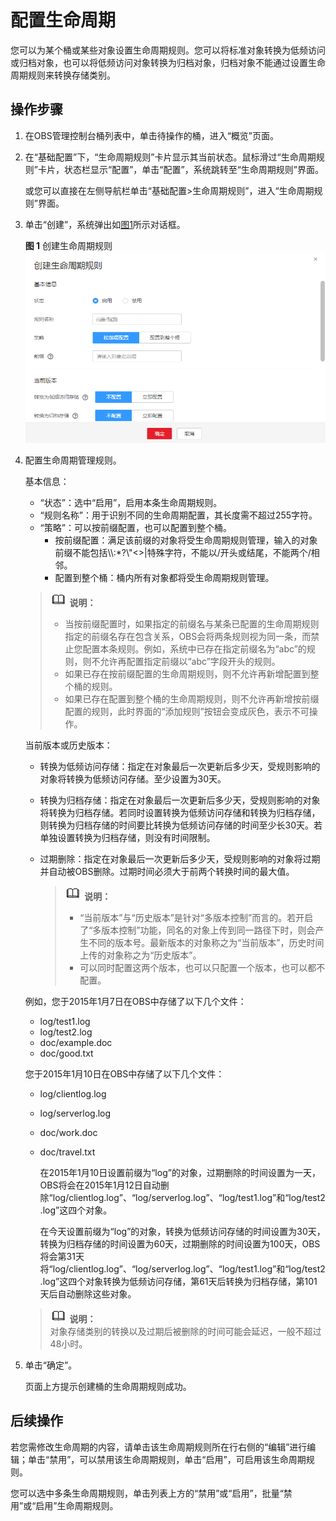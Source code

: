# 配置生命周期<a name="zh-cn_topic_0066036546"></a>

您可以为某个桶或某些对象设置生命周期规则。您可以将标准对象转换为低频访问或归档对象，也可以将低频访问对象转换为归档对象，归档对象不能通过设置生命周期规则来转换存储类别。

## 操作步骤<a name="section4422459618019"></a>

1.  在OBS管理控制台桶列表中，单击待操作的桶，进入“概览”页面。
2.  在“基础配置”下，“生命周期规则”卡片显示其当前状态。鼠标滑过“生命周期规则”卡片，状态栏显示“配置”，单击“配置”，系统跳转至“生命周期规则”界面。

    或您可以直接在左侧导航栏单击“基础配置\>生命周期规则”，进入“生命周期规则”界面。

3.  单击“创建”，系统弹出如[图1](#fig30958876193536)所示对话框。

    **图 1**  创建生命周期规则<a name="fig30958876193536"></a>  
    ![](figures/创建生命周期规则.png "创建生命周期规则")

4.  配置生命周期管理规则。

    基本信息：

    -   “状态”：选中“启用”，启用本条生命周期规则。
    -   “规则名称”：用于识别不同的生命周期配置，其长度需不超过255字符。
    -   “策略”：可以按前缀配置，也可以配置到整个桶。
        -   按前缀配置：满足该前缀的对象将受生命周期规则管理，输入的对象前缀不能包括\\\\:\*?\\"<\>|特殊字符，不能以/开头或结尾，不能两个/相邻。
        -   配置到整个桶：桶内所有对象都将受生命周期规则管理。


    >![](public_sys-resources/icon-note.gif) **说明：**   
    >-   当按前缀配置时，如果指定的前缀名与某条已配置的生命周期规则指定的前缀名存在包含关系，OBS会将两条规则视为同一条，而禁止您配置本条规则。例如，系统中已存在指定前缀名为“abc”的规则，则不允许再配置指定前缀以“abc”字段开头的规则。  
    >-   如果已存在按前缀配置的生命周期规则，则不允许再新增配置到整个桶的规则。  
    >-   如果已存在配置到整个桶的生命周期规则，则不允许再新增按前缀配置的规则，此时界面的“添加规则”按钮会变成灰色，表示不可操作。  

    当前版本或历史版本：

    -   转换为低频访问存储：指定在对象最后一次更新后多少天，受规则影响的对象将转换为低频访问存储。至少设置为30天。
    -   转换为归档存储：指定在对象最后一次更新后多少天，受规则影响的对象将转换为归档存储。若同时设置转换为低频访问存储和转换为归档存储，则转换为归档存储的时间要比转换为低频访问存储的时间至少长30天。若单独设置转换为归档存储，则没有时间限制。
    -   过期删除：指定在对象最后一次更新后多少天，受规则影响的对象将过期并自动被OBS删除。过期时间必须大于前两个转换时间的最大值。

        >![](public_sys-resources/icon-note.gif) **说明：**   
        >-   “当前版本”与“历史版本”是针对“多版本控制”而言的。若开启了“多版本控制”功能，同名的对象上传到同一路径下时，则会产生不同的版本号。最新版本的对象称之为“当前版本”，历史时间上传的对象称之为“历史版本”。  
        >-   可以同时配置这两个版本，也可以只配置一个版本，也可以都不配置。  


    例如，您于2015年1月7日在OBS中存储了以下几个文件：

    -   log/test1.log
    -   log/test2.log
    -   doc/example.doc
    -   doc/good.txt

    您于2015年1月10日在OBS中存储了以下几个文件：

    -   log/clientlog.log
    -   log/serverlog.log
    -   doc/work.doc
    -   doc/travel.txt

        在2015年1月10日设置前缀为“log”的对象，过期删除的时间设置为一天，OBS将会在2015年1月12日自动删除“log/clientlog.log”、“log/serverlog.log”、“log/test1.log”和“log/test2.log”这四个对象。

        在今天设置前缀为“log”的对象，转换为低频访问存储的时间设置为30天，转换为归档存储的时间设置为60天，过期删除的时间设置为100天，OBS将会第31天将“log/clientlog.log”、“log/serverlog.log”、“log/test1.log”和“log/test2.log”这四个对象转换为低频访问存储，第61天后转换为归档存储，第101天后自动删除这些对象。


    >![](public_sys-resources/icon-note.gif) **说明：**   
    >对象存储类别的转换以及过期后被删除的时间可能会延迟，一般不超过48小时。  

5.  单击“确定”。

    页面上方提示创建桶的生命周期规则成功。


## 后续操作<a name="section1589011665116"></a>

若您需修改生命周期的内容，请单击该生命周期规则所在行右侧的“编辑”进行编辑；单击“禁用”，可以禁用该生命周期规则，单击“启用”，可启用该生命周期规则。

您可以选中多条生命周期规则，单击列表上方的“禁用”或“启用”，批量“禁用”或“启用”生命周期规则。

